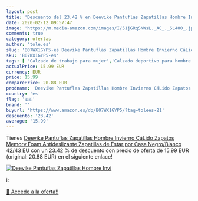 ```yaml
---
layout: post
title: 'Descuento del 23.42 % en Deevike Pantuflas Zapatillas Hombre Invi'
date: 2020-02-12 09:57:47
image: 'https://m.media-amazon.com/images/I/51jGRqSNWsL._AC_._SL400_.jpg'
comments: true
category: ofertas
author: 'tole.es'
slug: 'B07WX1GYP5-es Deevike Pantuflas Zapatillas Hombre Invierno CáLido...'
sku: 'B07WX1GYP5-es'
tags: [ 'Calzado de trabajo para mujer','Calzado deportivo para hombre','Calzado sanitario y de hostelería para mujer','Chanclas y sandalias de piscina para hombre','Sandalias y chanclas para niña','Zapatillas y calzado deportivo para hombre','Zapatos','Zapatos para hombre','Zapatos para mujer','Zapatos para niñas pequeñas','Zapatos y complementos','Zuecos sanitarios y de hostelería para mujer','Zuecos y mules para hombre','zapatos', ]
actualPrice: 15.99 EUR
currency: EUR
price: 15.99
comparePrice: 20.88 EUR
prodname: 'Deevike Pantuflas Zapatillas Hombre Invierno CáLido Zapatos Memory Foam Antideslizante Zapatillas de Estar por Casa Negro/Blanco 42/43 EU'
country: 'es'
flag: '🇪🇸'
brand: ''
buyurl: 'https://www.amazon.es/dp/B07WX1GYP5/?tag=tolees-21'
descuento: '23.42'
average: '15.99'
---
```


Tienes [Deevike Pantuflas Zapatillas Hombre Invierno CáLido Zapatos Memory Foam Antideslizante Zapatillas de Estar por Casa Negro/Blanco 42/43 EU](https://www.amazon.es/dp/B07WX1GYP5/?tag=tolees-21) con un 23.42 % de descuento con precio de oferta de 15.99 EUR (original: 20.88 EUR) en el siguiente enlace!

[![Deevike Pantuflas Zapatillas Hombre Invi](https://m.media-amazon.com/images/I/51jGRqSNWsL._AC_._SL400_.jpg)](https://www.amazon.es/dp/B07WX1GYP5/?tag=tolees-21)

ℹ️:


[🛒 Accede a la oferta!!](https://www.amazon.es/dp/B07WX1GYP5/?tag=tolees-21)
